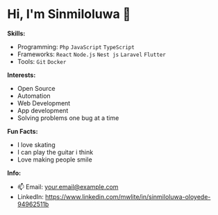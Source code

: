 # Hi, I'm Sinmiloluwa 👋

<!-- Skills -->
**Skills:**  
- Programming: `Php` `JavaScript` `TypeScript`  
- Frameworks: `React` `Node.js` `Nest js` `Laravel` `Flutter`
- Tools: `Git` `Docker`  


<!-- Interests -->
**Interests:**  
- Open Source  
- Automation  
- Web Development  
- App development
- Solving problems one bug at a time

<!-- Fun Facts -->
**Fun Facts:**  
- I love skating 
- I can play the guitar i think  
- Love making people smile

<!-- Info/Contact -->
**Info:**  
- 📫 Email: [your.email@example.com](mailto:soloyede97@gmail.com)
- LinkedIn: https://www.linkedin.com/mwlite/in/sinmiloluwa-oloyede-94962511b

<!-- Minimalist styling: No images, stats, or badges for a clean look. -->
